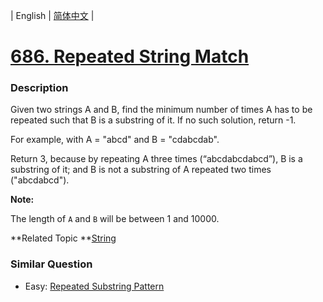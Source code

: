 | English | [简体中文](README.md) |

# [686. Repeated String Match](https://leetcode-cn.com/problems/repeated-string-match)
 ### Description
<p>Given two strings A and B, find the minimum number of times A has to be repeated such that B is a substring of it. If no such solution, return -1.</p>

<p>For example, with A = &quot;abcd&quot; and B = &quot;cdabcdab&quot;.</p>

<p>Return 3, because by repeating A three times (&ldquo;abcdabcdabcd&rdquo;), B is a substring of it; and B is not a substring of A repeated two times (&quot;abcdabcd&quot;).</p>

<p><b>Note:</b><br />
The length of <code>A</code> and <code>B</code> will be between 1 and 10000.</p>

**Related Topic	**[String](https://leetcode-cn.com/tag/string) 

### Similar Question
 - Easy:	[Repeated Substring Pattern](https://leetcode-cn.com/problems/repeated-substring-pattern) 
